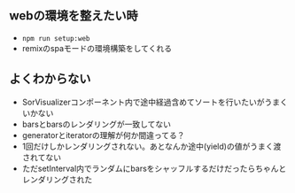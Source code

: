 ## webの環境を整えたい時
- ```npm run setup:web```
- remixのspaモードの環境構築をしてくれる


## よくわからない
- SorVisualizerコンポーネント内で途中経過含めてソートを行いたいがうまくいかない
- barsとbarsのレンダリングが一致してない
- generatorとiteratorの理解が何か間違ってる？
- 1回だけしかレンダリングされない。あとなんか途中(yield)の値がうまく渡されてない
- ただsetInterval内でランダムにbarsをシャッフルするだけだったらちゃんとレンダリングされた